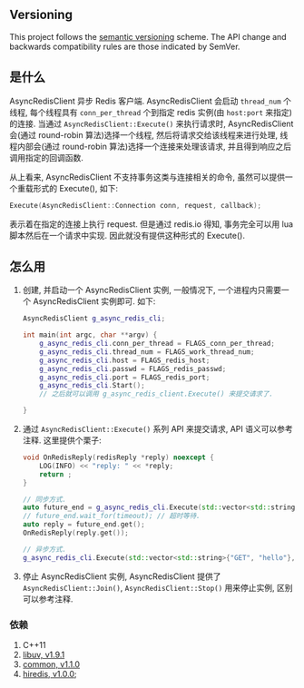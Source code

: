 ## Versioning

This project follows the [semantic versioning](http://semver.org/) scheme. The API change and backwards compatibility rules are those indicated by SemVer.


## 是什么

AsyncRedisClient 异步 Redis 客户端. AsyncRedisClient 会启动 `thread_num` 个线程, 每个线程具有 `conn_per_thread` 个到指定 redis 实例(由 `host:port` 来指定)的连接. 当通过 `AsyncRedisClient::Execute()` 来执行请求时, AsyncRedisClient 会(通过 round-robin 算法)选择一个线程, 然后将请求交给该线程来进行处理, 线程内部会(通过 round-robin 算法)选择一个连接来处理该请求, 并且得到响应之后调用指定的回调函数.

从上看来, AsyncRedisClient 不支持事务这类与连接相关的命令, 虽然可以提供一个重载形式的 Execute(), 如下:

```cpp
Execute(AsyncRedisClient::Connection conn, request, callback);
```

表示着在指定的连接上执行 request. 但是通过 redis.io 得知, 事务完全可以用 lua 脚本然后在一个请求中实现. 因此就没有提供这种形式的 Execute().

## 怎么用

1.  创建, 并启动一个 AsyncRedisClient 实例, 一般情况下, 一个进程内只需要一个 AsyncRedisClient 实例即可. 如下:

    ```cpp
    AsyncRedisClient g_async_redis_cli;

    int main(int argc, char **argv) {
        g_async_redis_cli.conn_per_thread = FLAGS_conn_per_thread;
        g_async_redis_cli.thread_num = FLAGS_work_thread_num;
        g_async_redis_cli.host = FLAGS_redis_host;
        g_async_redis_cli.passwd = FLAGS_redis_passwd;
        g_async_redis_cli.port = FLAGS_redis_port;
        g_async_redis_cli.Start();
        // 之后就可以调用 g_async_redis_client.Execute() 来提交请求了.

    }
    ```

2.  通过 `AsyncRedisClient::Execute()` 系列 API 来提交请求, API 语义可以参考注释. 这里提供个栗子:

    ```cpp
    void OnRedisReply(redisReply *reply) noexcept {
        LOG(INFO) << "reply: " << *reply;
        return ;
    }

    // 同步方式.
    auto future_end = g_async_redis_cli.Execute(std::vector<std::string>{"SET", "hello", "world"});
    // future_end.wait_for(timeout); // 超时等待.
    auto reply = future_end.get();
    OnRedisReply(reply.get());

    // 异步方式.
    g_async_redis_cli.Execute(std::vector<std::string>{"GET", "hello"}, OnRedisReply);
    ```

3.  停止 AsyncRedisClient 实例, AsyncRedisClient 提供了 `AsyncRedisClient::Join()`, `AsyncRedisClient::Stop()` 用来停止实例, 区别可以参考注释.

### 依赖

1.  C++11
2.  [libuv, v1.9.1](https://github.com/libuv/libuv/tree/v1.9.1)
3.  [common, v1.1.0](https://github.com/pp-qq/common/tree/v1.1.0)
4.  [hiredis, v1.0.0](https://github.com/pp-qq/hiredis/tree/v1.0.0);

